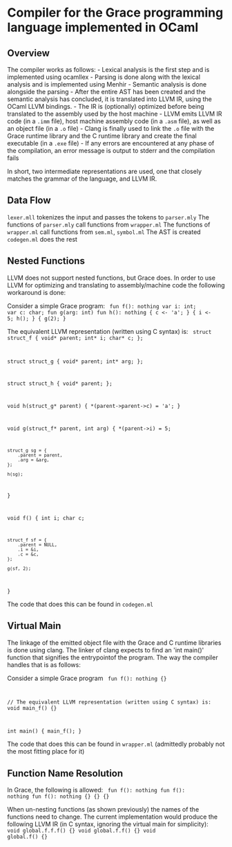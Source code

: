 # Compiler for the Grace programming language implemented in OCaml

## Overview

The compiler works as follows:
    - Lexical analysis is the first step and is implemented using ocamllex
    - Parsing is done along with the lexical analysis and is implemented using Menhir
    - Semantic analysis is done alongside the parsing
    - After the entire AST has been created and the semantic analysis has concluded,
      it is translated into LLVM IR, using the OCaml LLVM bindings.
    - The IR is (optionally) optimized before being translated to the assembly used by the host machine
    - LLVM emits LLVM IR code (in a `.imm` file), host machine assembly code (in a `.asm` file),
      as well as an object file (in a `.o` file)
    - Clang is finally used to link the `.o` file with the Grace runtime library and the C runtime library
      and create the final executable (in a `.exe` file)
    - If any errors are encountered at any phase of the compilation,
      an error message is output to stderr and the compilation fails

In short, two intermediate representations are used, one that closely matches
the grammar of the language, and LLVM IR.

## Data Flow

`lexer.mll` tokenizes the input and passes the tokens to `parser.mly`
The functions of `parser.mly` call functions from `wrapper.ml`
The functions of `wrapper.ml` call functions from `sem.ml`, `symbol.ml`
The AST is created
`codegen.ml` does the rest

## Nested Functions

LLVM does not support nested functions, but Grace does.
In order to use LLVM for optimizing and translating to
assembly/machine code the following workaround is done:

Consider a simple Grace program:
<code>
fun f(): nothing
    var i: int;
    var c: char;
    fun g(arg: int)
        fun h(): nothing
        {
            c <- 'a';
        }
    {
        i <- 5;
        h();
    }
{
    g(2);
}
</code>

The equivalent LLVM representation (written using C syntax) is:
<code>
struct struct_f {
    void* parent;
    int* i;
    char* c;
};

struct struct_g {
    void* parent;
    int* arg;
};

struct struct_h {
    void* parent;
};

void h(struct_g* parent) {
    *(parent->parent->c) = 'a';
}

void g(struct_f* parent, int arg) {
    *(parent->i) = 5;

    struct_g sg = {
        .parent = parent,
        .arg = &arg,
    };

    h(sg);
}

void f() {
    int i;
    char c;

    struct_f sf = {
        .parent = NULL,
        .i = &i,
        .c = &c,
    };

    g(sf, 2);
}
</code>

The code that does this can be found in `codegen.ml`

## Virtual Main

The linkage of the emitted object file with the Grace and C
runtime libraries is done using clang.
The linker of clang expects to find an 'int main()'
function that signifies the entrypointof the program.
The way the compiler handles that is as follows:

Consider a simple Grace program
<code>
fun f(): nothing {}

// The equivalent LLVM representation (written using C syntax) is:
void main_f() {}

int main() {
    main_f();
}
</code>

The code that does this can be found in `wrapper.ml`
(admittedly probably not the most fitting place for it)

## Function Name Resolution

In Grace, the following is allowed:
<code>
fun f(): nothing
    fun f(): nothing
        fun f(): nothing
        {}
    {}
{}
</code>

When un-nesting functions (as shown previously)
the names of the functions need to change.
The current implementation would produce the following
LLVM IR (in C syntax, ignoring the virtual main for simplicity):
<code>
void global.f.f.f() {}
void global.f.f() {}
void global.f() {}
</code>

